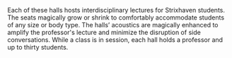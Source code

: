 Each of these halls hosts interdisciplinary lectures for Strixhaven students. The seats magically grow or shrink to comfortably accommodate students of any size or body type. The halls’ acoustics are magically enhanced to amplify the professor's lecture and minimize the disruption of side conversations. While a class is in session, each hall holds a professor and up to thirty students.